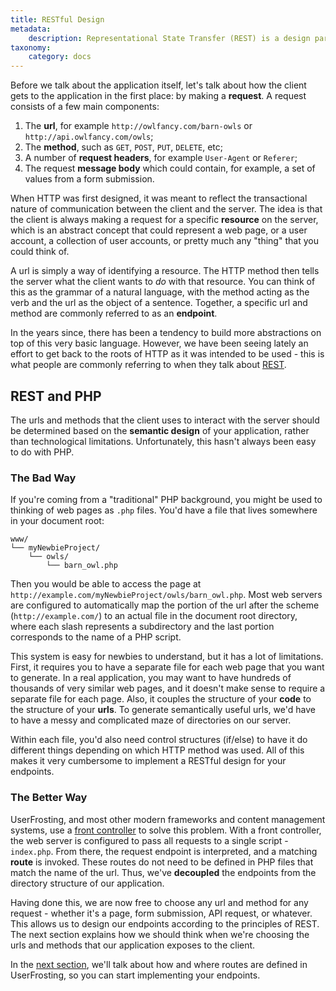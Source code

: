 ```yaml
---
title: RESTful Design
metadata:
    description: Representational State Transfer (REST) is a design paradigm for efficient, scalable communication between clients and the server.
taxonomy:
    category: docs
---
```


Before we talk about the application itself, let's talk about how the client gets to the application in the first place: by making a **request**.  A request consists of a few main components:

1. The **url**, for example `http://owlfancy.com/barn-owls` or `http://api.owlfancy.com/owls`;
2. The **method**, such as `GET`, `POST`, `PUT`, `DELETE`, etc;
3. A number of **request headers**, for example `User-Agent` or `Referer`;
4. The request **message body** which could contain, for example, a set of values from a form submission.

When HTTP was first designed, it was meant to reflect the transactional nature of communication between the client and the server.  The idea is that the client is always making a request for a specific **resource** on the server, which is an abstract concept that could represent a web page, or a user account, a collection of user accounts, or pretty much any "thing" that you could think of.

A url is simply a way of identifying a resource.  The HTTP method then tells the server what the client wants to _do_ with that resource.  You can think of this as the grammar of a natural language, with the method acting as the verb and the url as the object of a sentence.  Together, a specific url and method are commonly referred to as an **endpoint**.

In the years since, there has been a tendency to build more abstractions on top of this very basic language.  However, we have been seeing lately an effort to get back to the roots of HTTP as it was intended to be used - this is what people are commonly referring to when they talk about [REST](https://en.wikipedia.org/wiki/Representational_state_transfer).

## REST and PHP

The urls and methods that the client uses to interact with the server should be determined based on the **semantic design** of your application, rather than technological limitations.  Unfortunately, this hasn't always been easy to do with PHP.

### The Bad Way

If you're coming from a "traditional" PHP background, you might be used to thinking of web pages as `.php` files.  You'd have a file that lives somewhere in your document root:

```
www/
└── myNewbieProject/
    └── owls/
        └── barn_owl.php
```

Then you would be able to access the page at `http://example.com/myNewbieProject/owls/barn_owl.php`.  Most web servers are configured to automatically map the portion of the url after the scheme (`http://example.com/`) to an actual file in the document root directory, where each slash represents a subdirectory and the last portion corresponds to the name of a PHP script.

This system is easy for newbies to understand, but it has a lot of limitations.  First, it requires you to have a separate file for each web page that you want to generate.  In a real application, you may want to have hundreds of thousands of very similar web pages, and it doesn't make sense to require a separate file for each page.  Also, it couples the structure of your **code** to the structure of your **urls**.  To generate semantically useful urls, we'd have to have a messy and complicated maze of directories on our server.

Within each file, you'd also need control structures (if/else) to have it do different things depending on which HTTP method was used.  All of this makes it very cumbersome to implement a RESTful design for your endpoints.

### The Better Way

UserFrosting, and most other modern frameworks and content management systems, use a [front controller](/routes-and-controllers/front-controller) to solve this problem.  With a front controller, the web server is configured to pass all requests to a single script - `index.php`.  From there, the request endpoint is interpreted, and a matching **route** is invoked.  These routes do not need to be defined in PHP files that match the name of the url.  Thus, we've **decoupled** the endpoints from the directory structure of our application.

Having done this, we are now free to choose any url and method for any request - whether it's a page, form submission, API request, or whatever.  This allows us to design our endpoints according to the principles of REST.  The next section explains how we should think when we're choosing the urls and methods that our application exposes to the client.

In the [next section](/routes-and-controllers/front-controller), we'll talk about how and where routes are defined in UserFrosting, so you can start implementing your endpoints.

